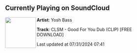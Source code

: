 ## Currently Playing on SoundCloud

[<img align="left" width="100" src="https://i1.sndcdn.com/artworks-qlahbmca1GfT3SH7-Y6NVXw-t500x500.jpg">](https://soundcloud.com/yoshbass/clsm-good-for-you-dub-1)

**Artist**: Yosh Bass 

**Track**: CLSM - Good For You Dub (CLIP) [FREE DOWNLOAD]

Last updated at 07/31/2024 07:41
